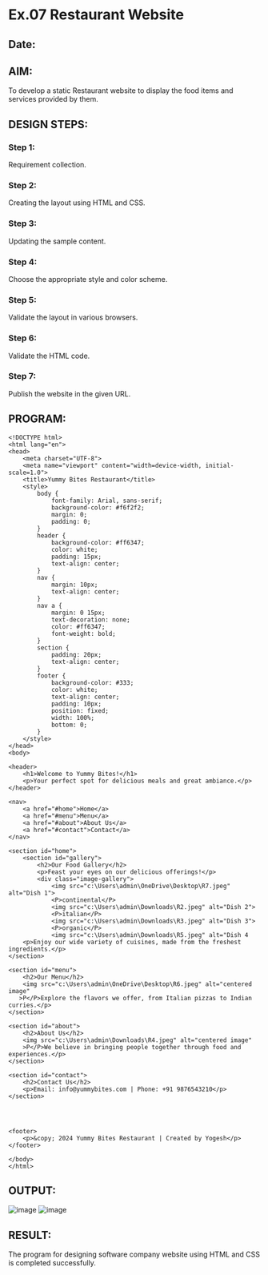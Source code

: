 # Ex.07 Restaurant Website
## Date:

## AIM:
To develop a static Restaurant website to display the food items and services provided by them.

## DESIGN STEPS:

### Step 1:
Requirement collection.

### Step 2:
Creating the layout using HTML and CSS.

### Step 3:
Updating the sample content.

### Step 4:
Choose the appropriate style and color scheme.

### Step 5:
Validate the layout in various browsers.

### Step 6:
Validate the HTML code.

### Step 7:
Publish the website in the given URL.

## PROGRAM:
```
<!DOCTYPE html>
<html lang="en">
<head>
    <meta charset="UTF-8">
    <meta name="viewport" content="width=device-width, initial-scale=1.0">
    <title>Yummy Bites Restaurant</title>
    <style>
        body {
            font-family: Arial, sans-serif;
            background-color: #f6f2f2;
            margin: 0;
            padding: 0;
        }
        header {
            background-color: #ff6347;
            color: white;
            padding: 15px;
            text-align: center;
        }
        nav {
            margin: 10px;
            text-align: center;
        }
        nav a {
            margin: 0 15px;
            text-decoration: none;
            color: #ff6347;
            font-weight: bold;
        }
        section {
            padding: 20px;
            text-align: center;
        }
        footer {
            background-color: #333;
            color: white;
            text-align: center;
            padding: 10px;
            position: fixed;
            width: 100%;
            bottom: 0;
        }
    </style>
</head>
<body>

<header>
    <h1>Welcome to Yummy Bites!</h1>
    <p>Your perfect spot for delicious meals and great ambiance.</p>
</header>

<nav>
    <a href="#home">Home</a>
    <a href="#menu">Menu</a>
    <a href="#about">About Us</a>
    <a href="#contact">Contact</a>
</nav>

<section id="home">
    <section id="gallery">
        <h2>Our Food Gallery</h2>
        <p>Feast your eyes on our delicious offerings!</p>
        <div class="image-gallery">
            <img src="c:\Users\admin\OneDrive\Desktop\R7.jpeg" alt="Dish 1">
            <P>continental</P>
            <img src="c:\Users\admin\Downloads\R2.jpeg" alt="Dish 2">
            <P>italian</P>
            <img src="c:\Users\admin\Downloads\R3.jpeg" alt="Dish 3">
            <P>organic</P>
            <img src="c:\Users\admin\Downloads\R5.jpeg" alt="Dish 4
    <p>Enjoy our wide variety of cuisines, made from the freshest ingredients.</p>
</section>

<section id="menu">
    <h2>Our Menu</h2>
    <img src="c:\Users\admin\OneDrive\Desktop\R6.jpeg" alt="centered image"
   >P</P>Explore the flavors we offer, from Italian pizzas to Indian curries.</p>
</section>

<section id="about">
    <h2>About Us</h2>
    <img src="c:\Users\admin\Downloads\R4.jpeg" alt="centered image"
    >P</P>We believe in bringing people together through food and experiences.</p>
</section>

<section id="contact">
    <h2>Contact Us</h2>
    <p>Email: info@yummybites.com | Phone: +91 9876543210</p>
</section>
   



<footer>
    <p>&copy; 2024 Yummy Bites Restaurant | Created by Yogesh</p>
</footer>

</body>
</html>
```

## OUTPUT:
![image](https://github.com/user-attachments/assets/d9d4630e-f3e7-4cc9-a682-d0af6d02fb5e)
![image](https://github.com/user-attachments/assets/f6db4403-2574-4bcc-9d5c-1c06300e4696)


## RESULT:
The program for designing software company website using HTML and CSS is completed successfully.
